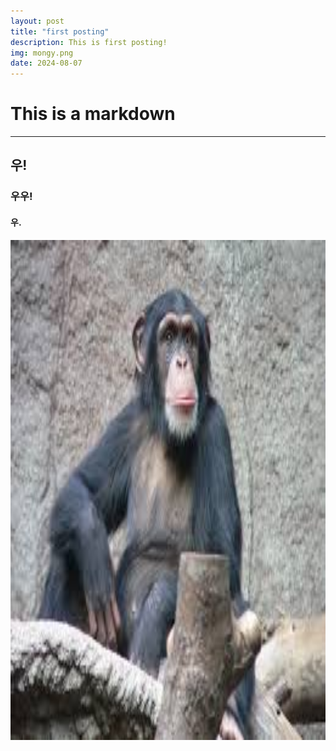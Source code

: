 ```yaml
---
layout: post
title: "first posting"
description: This is first posting!
img: mongy.png
date: 2024-08-07
---
```


# This is a **markdown**
***
## 우!
### 우우!
#### 우.

<img src="../assets/img/mongy.png" whdth="800px" height="800px">